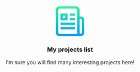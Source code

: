 <br />
<p align="center">
  <a href="https://github.com/Aarrtteemm123/PROJECTS-LIST">
    <img src="logo.png" alt="Logo" width="80" height="80">
  </a>

  <h3 align="center">My projects list</h3>

  <p align="center">
    I'm sure you will find many interesting projects here!
    <br />
  </p>
</p>
